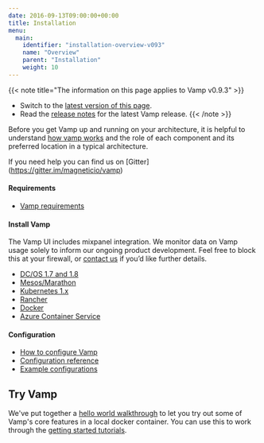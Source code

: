 ```yaml
---
date: 2016-09-13T09:00:00+00:00
title: Installation
menu:
  main:
    identifier: "installation-overview-v093"
    name: "Overview"
    parent: "Installation"
    weight: 10
---
```


{{< note title="The information on this page applies to Vamp v0.9.3" >}}

* Switch to the [latest version of this page](/documentation/installation/overview).
* Read the [release notes](/documentation/release-notes/latest) for the latest Vamp release.
{{< /note >}}

Before you get Vamp up and running on your architecture, it is helpful to understand [how vamp works](/documentation/how-vamp-works/architecture-and-components) and the role of each component and its preferred location in a typical architecture.

If you need help you can find us on [Gitter] (https://gitter.im/magneticio/vamp)

#### Requirements

* [Vamp requirements](/documentation/how-vamp-works/requirements)

#### Install Vamp
The Vamp UI includes mixpanel integration. We monitor data on Vamp usage solely to inform our ongoing product development. Feel free to block this at your firewall, or [contact us](/contact) if you’d like further details.

* [DC/OS 1.7 and 1.8](/documentation/installation/v0.9.3/dcos)
* [Mesos/Marathon](/documentation/installation/v0.9.3/mesos-marathon)
* [Kubernetes 1.x](/documentation/installation/v0.9.3/kubernetes)
* [Rancher](/documentation/installation/v0.9.3/rancher)
* [Docker](/documentation/installation/v0.9.3/docker)
* [Azure Container Service](/documentation/installation/v0.9.3/azure-container-service)

#### Configuration

* [How to configure Vamp](/documentation/configure/v0.9.3/configure-vamp/)
* [Configuration reference](/documentation/configure/v0.9.3/configuration-reference/)
* [Example configurations](/documentation/configure/v0.9.3/example-configurations/)

## Try Vamp

We've put together a [hello world walkthrough](/documentation/installation/v0.9.3/hello-world/) to let you try out some of Vamp's core features in a local docker container. You can use this to work through the [getting started tutorials](/documentation/tutorials/).


